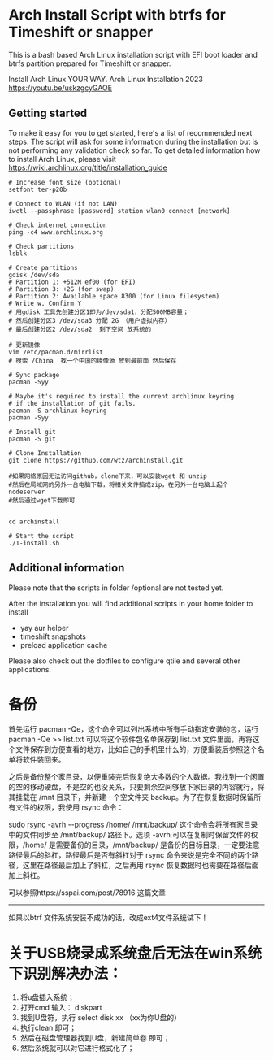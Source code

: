 # Arch Install Script with btrfs for Timeshift or snapper

This is a bash based Arch Linux installation script with EFI boot loader and btrfs partition prepared for Timeshift or snapper.

Install Arch Linux YOUR WAY. Arch Linux Installation 2023
https://youtu.be/uskzgcyGAOE

## Getting started

To make it easy for you to get started, here's a list of recommended next steps. 
The script will ask for some information during the installation but is not performing any validation check so far.
To get detailed information how to install Arch Linux, please visit https://wiki.archlinux.org/title/installation_guide


```
# Increase font size (optional)
setfont ter-p20b

# Connect to WLAN (if not LAN)
iwctl --passphrase [password] station wlan0 connect [network]

# Check internet connection
ping -c4 www.archlinux.org

# Check partitions
lsblk

# Create partitions
gdisk /dev/sda
# Partition 1: +512M ef00 (for EFI)
# Partition 3: +2G (for swap)
# Partition 2: Available space 8300 (for Linux filesystem)
# Write w, Confirm Y
# 用gdisk 工具先创建分区1即为/dev/sda1，分配500MB容量；
# 然后创建分区3 /dev/sda3 分配 2G （用户虚拟内存）
# 最后创建分区2 /dev/sda2  剩下空间 放系统的

# 更新镜像
vim /etc/pacman.d/mirrlist
# 搜索 /China  找一个中国的镜像源 放到最前面 然后保存

# Sync package
pacman -Syy

# Maybe it's required to install the current archlinux keyring
# if the installation of git fails.
pacman -S archlinux-keyring
pacman -Syy

# Install git
pacman -S git

# Clone Installation 
git clone https://github.com/wtz/archinstall.git

#如果网络原因无法访问github，clone下来，可以安装wget 和 unzip
#然后在局域网的另外一台电脑下载，将相关文件搞成zip，在另外一台电脑上起个nodeserver
#然后通过wget下载即可


cd archinstall

# Start the script
./1-install.sh

```

## Additional information

Please note that the scripts in folder /optional are not tested yet.

After the installation you will find additional scripts in your home folder to install

- yay aur helper
- timeshift snapshots
- preload application cache

Please also check out the dotfiles to configure qtile and several other applications.


# 备份
首先运行 pacman -Qe，这个命令可以列出系统中所有手动指定安装的包，运行 pacman -Qe >> list.txt 可以将这个软件包名单保存到 list.txt 文件里面，再将这个文件保存到方便查看的地方，比如自己的手机里什么的，方便重装后参照这个名单将软件装回来。

之后是备份整个家目录，以便重装完后恢复绝大多数的个人数据。我找到一个闲置的空的移动硬盘，不是空的也没关系，只要剩余空间够放下家目录的内容就行，将其挂载在 /mnt 目录下，并新建一个空文件夹 backup。为了在恢复数据时保留所有文件的权限，我使用 rsync 命令：

sudo rsync -avrh --progress /home/ /mnt/backup/
这个命令会将所有家目录中的文件同步至 /mnt/backup/ 路径下。选项 -avrh 可以在复制时保留文件的权限，/home/ 是需要备份的目录，/mnt/backup/ 是备份的目标目录，一定要注意路径最后的斜杠，路径最后是否有斜杠对于 rsync 命令来说是完全不同的两个路径，这里在路径最后加上了斜杠，之后再用 rsync 恢复数据时也需要在路径后面加上斜杠。

可以参照https://sspai.com/post/78916 这篇文章


-------
如果以btrf 文件系统安装不成功的话，改成ext4文件系统试下！


# 关于USB烧录成系统盘后无法在win系统下识别解决办法： 
1. 将u盘插入系统；
2. 打开cmd 输入： diskpart
3. 找到U盘符，执行 select disk xx （xx为你U盘的）
4. 执行clean 即可；
5. 然后在磁盘管理器找到U盘，新建简单卷 即可；
6. 然后系统就可以对它进行格式化了；



